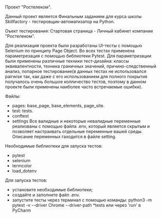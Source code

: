  Проект "Ростелеком".
 
 Данный проект является Финальным заданием для курса школы Skillfactory - тестировщик-автоматизатор на Python.
 
 Оъект тестирования: Стартовая страница - Личный кабинет компании "Ростелеком".
 
 Для реализация проекта были разработаны UI-тесты с помощью Selenium по принципу Page Object. Во всех тестах применена параметрезация с помощью библиотеки Pytest. Для параметризации были применены различные техники тест-дизайна: классы эквивалентности, техника граничных значений, причино-следственный анализ, попарное тестирование(в данных тестах не использовался pairwise так, как даже с его использованием для полного покрытия получалось очень большое колличество тестов, поэтому в данном проекте были применены наиболее часто встречаемые ошибки).
 
 Файлы:
- pages: base_page, base_elements, page_site.
- test: tests.
- conftest
- settings
  Все валидные и некоторые невалидные переменные реализваны с помощью файла .env, который является скрытым и позволяет настраивать отдельные переменные вашей среды. Описание переменных гаходится в файле setting.
  
Необходимые библиотеки для запуска тестов:
- pytest
- selenium
- termcolor
- load_dotenv

Для запуска тестов:
- установите необходимые библиотеки;
- создайте и заполните файл .env.
- запустите теcты через терминал с помощью команды: python3 -m pytest -v --driver Chrome --driver-path *tests или через 'run' в PyCharm 
